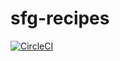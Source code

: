 # sfg-recipes

[![CircleCI](https://app.circleci.com/github/RobertoDro/sfg-recipes.svg?style=svg)](https://app.circleci.com/github/RobertoDro/sfg-recipes)
